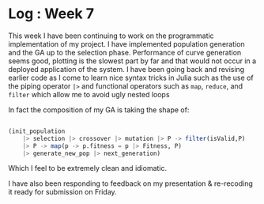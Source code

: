 # Log : Week 7

This week I have been continuing to work on the programmatic implementation of my project. I have implemented population generation and the GA up to the selection phase. Performance of curve generation seems good, plotting is the slowest part by far and that would not occur in a deployed application of the system.
I have been going back and revising earlier code as I come to learn nice syntax tricks in Julia such as the use of the piping operator `|>` and functional operators such as `map`, `reduce`, and `filter` which allow me to avoid ugly nested loops

In fact the composition of my GA is taking the shape of:

```julia

(init_population 
    |> selection |> crossover |> mutation |> P -> filter(isValid,P)
    |> P -> map(p -> p.fitness = p |> Fitness, P)
    |> generate_new_pop |> next_generation)

```
Which I feel to be extremely clean and idiomatic.


I have also been responding to feedback on my presentation & re-recoding it ready for submission on Friday.

